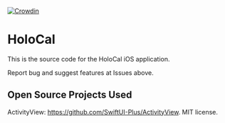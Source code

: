 [![Crowdin](https://badges.crowdin.net/holocal/localized.svg)](https://crowdin.com/project/holocal)

#  HoloCal

This is the source code for the HoloCal iOS application. 

Report bug and suggest features at Issues above. 

## Open Source Projects Used

ActivityView: https://github.com/SwiftUI-Plus/ActivityView. MIT license. 
